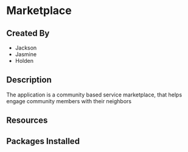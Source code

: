 # Marketplace

## Created By
- Jackson
- Jasmine
- Holden

## Description
The application is a community based service marketplace, that helps engage community members with their neighbors

## Resources

## Packages Installed
